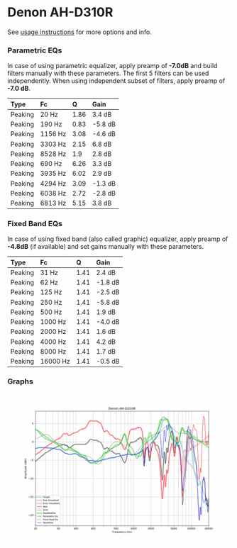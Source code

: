 # Denon AH-D310R
See [usage instructions](https://github.com/jaakkopasanen/AutoEq#usage) for more options and info.

### Parametric EQs
In case of using parametric equalizer, apply preamp of **-7.0dB** and build filters manually
with these parameters. The first 5 filters can be used independently.
When using independent subset of filters, apply preamp of **-7.0 dB**.

| Type    | Fc      |    Q | Gain    |
|:--------|:--------|:-----|:--------|
| Peaking | 20 Hz   | 1.86 | 3.4 dB  |
| Peaking | 190 Hz  | 0.83 | -5.8 dB |
| Peaking | 1156 Hz | 3.08 | -4.6 dB |
| Peaking | 3303 Hz | 2.15 | 6.8 dB  |
| Peaking | 8528 Hz | 1.9  | 2.8 dB  |
| Peaking | 690 Hz  | 6.26 | 3.3 dB  |
| Peaking | 3935 Hz | 6.02 | 2.9 dB  |
| Peaking | 4294 Hz | 3.09 | -1.3 dB |
| Peaking | 6038 Hz | 2.72 | -2.8 dB |
| Peaking | 6813 Hz | 5.15 | 3.8 dB  |

### Fixed Band EQs
In case of using fixed band (also called graphic) equalizer, apply preamp of **-4.8dB**
(if available) and set gains manually with these parameters.

| Type    | Fc       |    Q | Gain    |
|:--------|:---------|:-----|:--------|
| Peaking | 31 Hz    | 1.41 | 2.4 dB  |
| Peaking | 62 Hz    | 1.41 | -1.8 dB |
| Peaking | 125 Hz   | 1.41 | -2.5 dB |
| Peaking | 250 Hz   | 1.41 | -5.8 dB |
| Peaking | 500 Hz   | 1.41 | 1.9 dB  |
| Peaking | 1000 Hz  | 1.41 | -4.0 dB |
| Peaking | 2000 Hz  | 1.41 | 1.6 dB  |
| Peaking | 4000 Hz  | 1.41 | 4.2 dB  |
| Peaking | 8000 Hz  | 1.41 | 1.7 dB  |
| Peaking | 16000 Hz | 1.41 | -0.5 dB |

### Graphs
![](./Denon%20AH-D310R.png)